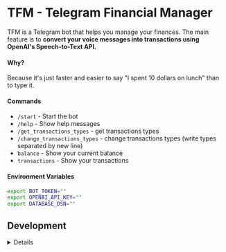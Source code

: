 # TFM - Telegram Financial Manager

TFM is a Telegram bot that helps you manage your finances. The main feature is
to **convert your voice messages into transactions using OpenAI's Speech-to-Text
API.**

#### Why?

Because it's just faster and easier to say "I spent 10 dollars on lunch" than to type it.

#### Commands

- `/start` - Start the bot
- `/help` - Show help messages
- `/get_transactions_types` - get transactions types
- `/change_transactions_types` - change transactions types (write types separated by new line)
- `balance` - Show your current balance
- `transactions` - Show your transactions

#### Environment Variables

```bash
export BOT_TOKEN=""
export OPENAI_API_KEY=""
export DATABASE_DSN=""
```

## Development

<details>

## Installation

```bash
poetry install
```

## Usage

```bash
poetry run tfm
```

## Testing

```bash
pytest -c pyproject.toml
```

## Formatting

```bash
poetry run poe format-code
```

</details>
